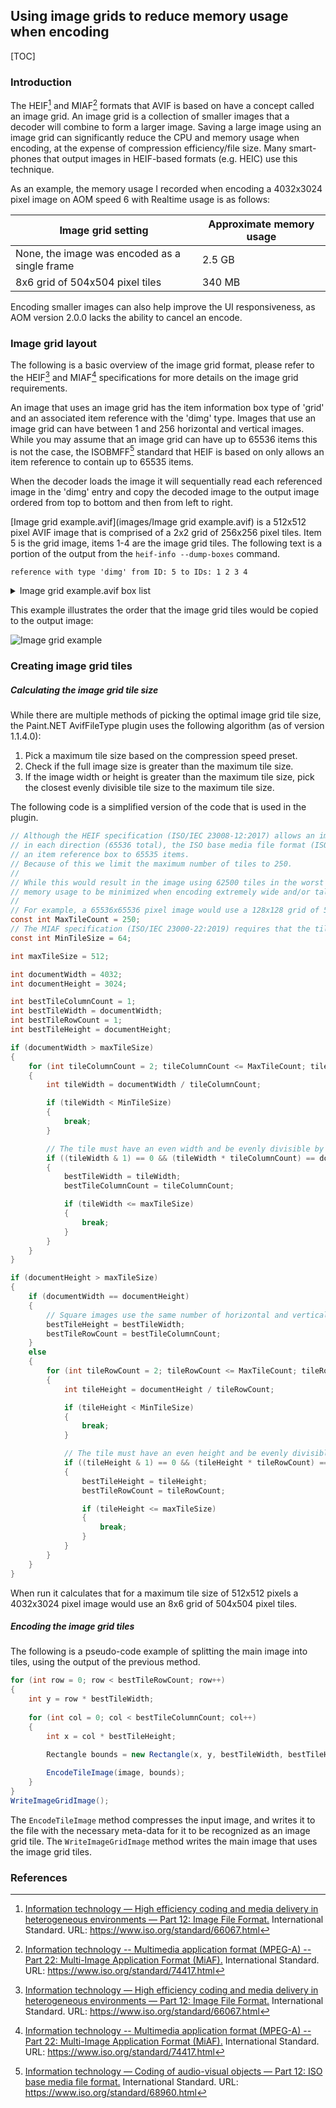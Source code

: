 ## Using image grids to reduce memory usage when encoding

[TOC]

### Introduction

The HEIF[^1] and MIAF[^2] formats that AVIF is based on have a concept called an image grid.
An image grid is a collection of smaller images that a decoder will combine to form a larger image. Saving a large image using an image grid can significantly reduce the CPU and memory usage when encoding, at the expense of compression efficiency/file size. Many smart-phones that output images in HEIF-based formats (e.g. HEIC) use this technique.

As an example, the memory usage I recorded when encoding a 4032x3024 pixel image on AOM speed 6 with Realtime usage is as follows:

| Image grid setting                            | Approximate memory usage |
| --------------------------------------------- | ------------------------ |
| None, the image was encoded as a single frame | 2.5 GB                   |
| 8x6 grid of 504x504 pixel tiles               | 340 MB                   |

Encoding smaller images can also help improve the UI responsiveness, as AOM version 2.0.0 lacks the ability to cancel an encode.

### Image grid layout

The following is a basic overview of the image grid format, please refer to the HEIF[^1] and MIAF[^2] specifications for more details on the image grid requirements.

An image that uses an image grid has the item information box type of 'grid' and an associated item reference with the 'dimg' type.
Images that use an image grid can have between 1 and 256 horizontal and vertical images.
While you may assume that an image grid can have up to 65536 items this is not the case, the ISOBMFF[^3] standard that HEIF is based on only allows an item reference to contain up to 65535 items.

When the decoder loads the image it will sequentially read each referenced image in the 'dimg' entry and copy the decoded image to the output image ordered from top to bottom and then from left to right.

[Image grid example.avif](images/Image grid example.avif) is a 512x512 pixel AVIF image that is comprised of a 2x2 grid of 256x256 pixel tiles. Item 5 is the grid image, items 1-4 are the image grid tiles. The following text is a portion of the output from the `heif-info --dump-boxes` command.

`reference with type 'dimg' from ID: 5 to IDs: 1 2 3 4`

<details><summary>Image grid example.avif box list</summary>
<p>
Box: ftyp -----<br>
size: 28 (header size: 8)<br>
major brand: avif<br>
minor version: 0<br>
compatible brands: avif,mif1,miaf<br>
<br>
Box: meta -----<br>
size: 557 (header size: 12)<br>
version: 0<br>flags: 0<br>
| Box: hdlr -----<br>
| size: 40 (header size: 12)<br>
| version: 0<br>
| flags: 0<br>
| pre_defined: 0<br>
| handler_type: pict<br>
| name: PDNavif<br>
| <br>
| Box: pitm -----<br>
| size: 14 (header size: 12)<br>
| version: 0<br>
| flags: 0<br>
| item_ID: 5<br>
| <br>
| Box: iloc -----<br>
| size: 112 (header size: 12)<br>
| version: 1<br>| flags: 0<br>
| item ID: 1<br>
|&nbsp;&nbsp; construction method: 0<br>
|&nbsp;&nbsp; data_reference_index: 0<br>
|&nbsp;&nbsp; base_offset: 0<br>
|&nbsp;&nbsp; extents: 593,953 <br>
| item ID: 2<br>
|&nbsp;&nbsp; construction method: 0<br>
|&nbsp;&nbsp; data_reference_index: 0<br>
|&nbsp;&nbsp; base_offset: 0<br>
|&nbsp;&nbsp; extents: 1546,1536 <br>
| item ID: 3<br>
|&nbsp;&nbsp; construction method: 0<br>
|&nbsp;&nbsp; data_reference_index: 0<br>
|&nbsp;&nbsp; base_offset: 0<br>
|&nbsp;&nbsp; extents: 3082,1913 <br>
| item ID: 4<br>
|&nbsp;&nbsp; construction method: 0<br>
|&nbsp;&nbsp; data_reference_index: 0<br>
|&nbsp;&nbsp; base_offset: 0<br>
|&nbsp;&nbsp; extents: 4995,800 <br>
| item ID: 5<br>
|&nbsp;&nbsp; construction method: 1<br>
|&nbsp;&nbsp; data_reference_index: 0<br>
|&nbsp;&nbsp; base_offset: 0<br>
|&nbsp;&nbsp; extents: 0,8 <br>
| item ID: 6<br>
|&nbsp;&nbsp; construction method: 0<br>
|&nbsp;&nbsp; data_reference_index: 0<br>
|&nbsp;&nbsp; base_offset: 0<br>
|&nbsp;&nbsp; extents: 5795,178 <br>
| <br>
| Box: iinf -----<br>
| size: 149 (header size: 12)<br>
| version: 0<br>| flags: 0<br>
| | Box: infe -----<br>
| | size: 21 (header size: 12)<br>
| | version: 2<br>
| | flags: 0<br>
| | item_ID: 1<br>
| | item_protection_index: 0<br>
| | item_type: av01<br>
| | item_name: <br>
| | content_type: <br>
| | content_encoding: <br>
| | item uri type: <br>
| | hidden item: false<br>
| | <br>
| | Box: infe -----<br>
| | size: 21 (header size: 12)<br>
| | version: 2<br>
| | flags: 0<br>
| | item_ID: 2<br>
| | item_protection_index: 0<br>
| | item_type: av01<br>
| | item_name: <br>
| | content_type: <br>
| | content_encoding: <br>
| | item uri type: <br>
| | hidden item: false<br>
| | <br>
| | Box: infe -----<br>
| | size: 21 (header size: 12)<br>
| | version: 2<br>
| | flags: 0<br>
| | item_ID: 3<br>
| | item_protection_index: 0<br>
| | item_type: av01<br>
| | item_name: <br>
| | content_type: <br>
| | content_encoding: <br>
| | item uri type: <br>
| | hidden item: false<br>
| | <br>
| | Box: infe -----<br>
| | size: 21 (header size: 12)<br>
| | version: 2<br>
| | flags: 0<br>
| | item_ID: 4<br>
| | item_protection_index: 0<br>
| | item_type: av01<br>
| | item_name: <br>
| | content_type: <br>
| | content_encoding: <br>
| | item uri type: <br>
| | hidden item: false<br>
| | <br>
| | Box: infe -----<br>
| | size: 26 (header size: 12)<br>
| | version: 2<br>
| | flags: 0<br>
| | item_ID: 5<br>
| | item_protection_index: 0<br>
| | item_type: grid<br>
| | item_name: Color<br>
| | content_type: <br>
| | content_encoding: <br>
| | item uri type: <br>
| | hidden item: false<br>
| | <br>
| | Box: infe -----<br>
| | size: 25 (header size: 12)<br>
| | version: 2<br>
| | flags: 0<br>
| | item_ID: 6<br>
| | item_protection_index: 0<br>
| | item_type: Exif<br>
| | item_name: Exif<br>
| | content_type: <br>
| | content_encoding: <br>
| | item uri type: <br>
| | hidden item: false<br>
| <br>
| Box: iref -----<br>
| size: 46 (header size: 12)<br>
| version: 0<br>
| flags: 0<br>
| reference with type 'dimg' from ID: 5 to IDs: 1 2 3 4 <br>| reference with type 'cdsc' from ID: 6 to IDs: 5 <br>
| <br>
| Box: iprp -----<br>
| size: 168 (header size: 8)<br>
| | Box: ipco -----<br>
| | size: 111 (header size: 8)<br>
| | | Box: ispe -----<br>
| | | size: 20 (header size: 12)<br>
| | | version: 0<br>
| | | flags: 0<br>
| | | image width: 256<br>
| | | image height: 256<br>
| | | <br>
| | | Box: pasp -----<br>
| | | size: 16 (header size: 8)<br>
| | | <br>
| | | Box: av1C -----<br>
| | | size: 12 (header size: 8)<br>
| | | version: 1<br>
| | | seq_profile: 0<br>
| | | seq_level_idx_0: 0<br>
| | | high_bitdepth: 0<br>
| | | twelve_bit: 0<br>
| | | chroma_subsampling_x: 1<br>
| | | chroma_subsampling_y: 1<br>
| | | chroma_sample_position: 0<br>
| | | initial_presentation_delay: not present<br>
| | | config OBUs:<br>
| | | <br>
| | | Box: pixi -----<br>
| | | size: 16 (header size: 12)<br>
| | | version: 0<br>
| | | flags: 0<br>
| | | bits_per_channel: 8,8,8<br>
| | | <br>
| | | Box: ispe -----<br>
| | | size: 20 (header size: 12)<br>
| | | version: 0<br>
| | | flags: 0<br>
| | | image width: 512<br>
| | | image height: 512<br>
| | | <br>
| | | Box: colr -----<br>
| | | size: 19 (header size: 8)<br>
| | | colour_type: nclx<br>
| | | colour_primaries: 1<br>
| | | transfer_characteristics: 13<br>
| | | matrix_coefficients: 1<br>
| | | full_range_flag: 1<br>
| | <br>
| | Box: ipma -----<br>
| | size: 49 (header size: 12)<br>
| | version: 0<br>
| | flags: 0<br>
| | associations for item ID: 1<br>
| | | property index: 1 (essential: false)<br>
| | | property index: 2 (essential: false)<br>
| | | property index: 3 (essential: true)<br>
| | | property index: 4 (essential: true)<br>
| | associations for item ID: 2<br>
| | | property index: 1 (essential: false)<br>
| | | property index: 2 (essential: false)<br>
| | | property index: 3 (essential: true)<br>
| | | property index: 4 (essential: true)<br>
| | associations for item ID: 3<br>
| | | property index: 1 (essential: false)<br>
| | | property index: 2 (essential: false)<br>
| | | property index: 3 (essential: true)<br>
| | | property index: 4 (essential: true)<br>
| | associations for item ID: 4<br>
| | | property index: 1 (essential: false)<br>
| | | property index: 2 (essential: false)<br>
| | | property index: 3 (essential: true)<br>
| | | property index: 4 (essential: true)<br>
| | associations for item ID: 5<br>
| | | property index: 5 (essential: false)<br>
| | | property index: 6 (essential: true)<br>
| <br>
| Box: idat -----<br>
| size: 16 (header size: 8)<br>
| number of data bytes: 8<br>
<br>
Box: mdat -----<br>
size: 5388 (header size: 8)<br>
MIME type: image/avif<br>
</p>
</details>

This example illustrates the order that the image grid tiles would be copied to the output image:

<img src="images/Image grid example.png" alt="Image grid example"/>

### Creating image grid tiles

##### Calculating the image grid tile size

While there are multiple methods of picking the optimal image grid tile size, the Paint.NET AvifFileType plugin uses the following algorithm (as of version 1.1.4.0):

1. Pick a maximum tile size based on the compression speed preset.
2. Check if the full image size is greater than the maximum tile size.
3. If the image width or height is greater than the maximum tile size, pick the closest evenly divisible tile size to the maximum tile size.

The following code is a simplified version of the code that is used in the plugin.

```c#
// Although the HEIF specification (ISO/IEC 23008-12:2017) allows an image grid to have up to 256 tiles
// in each direction (65536 total), the ISO base media file format (ISO/IEC 14496-12:2015) limits
// an item reference box to 65535 items.
// Because of this we limit the maximum number of tiles to 250.
//
// While this would result in the image using 62500 tiles in the worst case, it allows
// memory usage to be minimized when encoding extremely wide and/or tall images.
//
// For example, a 65536x65536 pixel image would use a 128x128 grid of 512x512 pixel tiles.
const int MaxTileCount = 250;
// The MIAF specification (ISO/IEC 23000-22:2019) requires that the tile size be at least 64x64 pixels.
const int MinTileSize = 64;

int maxTileSize = 512;

int documentWidth = 4032;
int documentHeight = 3024;

int bestTileColumnCount = 1;
int bestTileWidth = documentWidth;
int bestTileRowCount = 1;
int bestTileHeight = documentHeight;

if (documentWidth > maxTileSize)
{
    for (int tileColumnCount = 2; tileColumnCount <= MaxTileCount; tileColumnCount++)
    {
        int tileWidth = documentWidth / tileColumnCount;

        if (tileWidth < MinTileSize)
        {
            break;
        }

        // The tile must have an even width and be evenly divisible by the document width.
        if ((tileWidth & 1) == 0 && (tileWidth * tileColumnCount) == documentWidth)
        {
            bestTileWidth = tileWidth;
            bestTileColumnCount = tileColumnCount;

            if (tileWidth <= maxTileSize)
            {
                break;
            }
        }
    }
}

if (documentHeight > maxTileSize)
{
    if (documentWidth == documentHeight)
    {
        // Square images use the same number of horizontal and vertical tiles.
        bestTileHeight = bestTileWidth;
        bestTileRowCount = bestTileColumnCount;
    }
    else
    {
        for (int tileRowCount = 2; tileRowCount <= MaxTileCount; tileRowCount++)
        {
            int tileHeight = documentHeight / tileRowCount;

            if (tileHeight < MinTileSize)
            {
                break;
            }

            // The tile must have an even height and be evenly divisible by the document height.
            if ((tileHeight & 1) == 0 && (tileHeight * tileRowCount) == documentHeight)
            {
                bestTileHeight = tileHeight;
                bestTileRowCount = tileRowCount;

                if (tileHeight <= maxTileSize)
                {
                    break;
                }
            }
        }
    }
}
```

When run it calculates that for a maximum tile size of 512x512 pixels a 4032x3024 pixel image would use an 8x6 grid of 504x504 pixel tiles.

##### Encoding the image grid tiles

The following is a pseudo-code example of splitting the main image into tiles, using the output of the previous method.

```c#
for (int row = 0; row < bestTileRowCount; row++)
{
    int y = row * bestTileWidth;
    
    for (int col = 0; col < bestTileColumnCount; col++)
    {
        int x = col * bestTileHeight;

        Rectangle bounds = new Rectangle(x, y, bestTileWidth, bestTileHeight);
        
        EncodeTileImage(image, bounds);
    }
}
WriteImageGridImage();
```

The `EncodeTileImage` method compresses the input image, and writes it to the file with the necessary meta-data for it to be recognized as an image grid tile.
The `WriteImageGridImage` method writes the main image that uses the image grid tiles.

### References


[^1]: [Information technology — High efficiency coding and media delivery in heterogeneous environments — Part 12: Image File Format.](https://www.iso.org/standard/66067.html) International Standard. URL: https://www.iso.org/standard/66067.html    

[^2]: [Information technology -- Multimedia application format (MPEG-A) -- Part 22: Multi-Image Application Format (MiAF).](https://www.iso.org/standard/74417.html)  International Standard. URL: https://www.iso.org/standard/74417.html 

[^3]: [Information technology — Coding of audio-visual objects — Part 12: ISO base media file format.](https://www.iso.org/standard/68960.html) International Standard. URL: https://www.iso.org/standard/68960.html 

